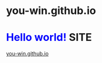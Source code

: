 you-win.github.io
==================
<span style="color:blue">Hello world!</span>
SITE
=
<a href= http://you-win.github.io/>you-win.github.io</a>
